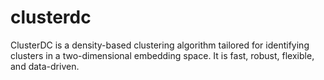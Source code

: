 # clusterdc
ClusterDC is a density-based clustering algorithm tailored for identifying clusters in a two-dimensional embedding space. It is fast, robust, flexible, and data-driven.
